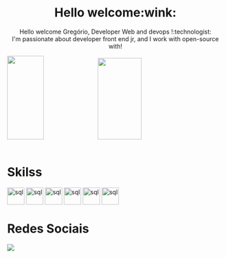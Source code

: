 <div align="center">
 <h1>Hello welcome:wink:</h1>
  <p>Hello welcome  Gregório, Developer Web and devops !:technologist:	
  <br> 
I'm passionate about developer front end jr, and I work with open-source with!</p>

</div>

<div align="left">  
  <img width="41%" height="195px" src="https://github-readme-stats.vercel.app/api/top-langs/?username=gregoriodelucca&layout=compact&hide_border=true&title_color=00bfbf&text_color=00bfbf&bg_color=0d1117" />
 <img width="45%" height="190px" src="https://media.giphy.com/media/v1.Y2lkPTc5MGI3NjExM2E3OTZmNGY4ZDdlZjM1YmE2ZmRjZTBhMmM1MDY0ZDE3MDE2ODNmMiZjdD1z/RHvb57lEDGmxTKNBtI/giphy.gif" />
</div>
</div>

<div align="left"><br>
  <h1>Skilss</h1>
    <img align="center" alt="sql" height= "40" width="40"  src="https://cdn.jsdelivr.net/gh/devicons/devicon/icons/linux/linux-original.svg" >
    <img align="center" alt="sql" height= "40" width="40"  src="https://cdn.jsdelivr.net/gh/devicons/devicon/icons/nodejs/nodejs-original.svg">
    <img align="center" alt="sql" height= "40" width="40"  src="https://cdn.jsdelivr.net/gh/devicons/devicon/icons/javascript/javascript-original.svg">
    <img align="center" alt="sql" height= "40" width="40" src="https://cdn.jsdelivr.net/gh/devicons/devicon/icons/css3/css3-original.svg">
    <img align="center" alt="sql" height= "40" width="40"  src="https://user-images.githubusercontent.com/43537647/221191875-b481c3ae-90d3-4ed9-808f-2a0cc884ed6c.png">
    <img align="center" alt="sql" height= "40" width="40"  src="https://cdn.jsdelivr.net/gh/devicons/devicon/icons/docker/docker-original.svg">
</div>

<div align="left"> 
 <h1>Redes Sociais</h1>
  <a href="https://www.linkedin.com/in/gregoriodelucca/" target="_blank"><img src="https://img.shields.io/badge/-linkedin-blue?style=for-the-badge&logo=instagram&logoColor=white"</a>

</div> 



